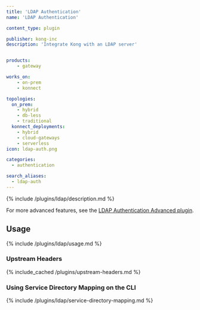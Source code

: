 ```yaml
---
title: 'LDAP Authentication'
name: 'LDAP Authentication'

content_type: plugin

publisher: kong-inc
description: 'Integrate Kong with an LDAP server'


products:
    - gateway

works_on:
    - on-prem
    - konnect

topologies:
  on_prem:
    - hybrid
    - db-less
    - traditional
  konnect_deployments:
    - hybrid
    - cloud-gateways
    - serverless
icon: ldap-auth.png

categories:
  - authentication

search_aliases:
  - ldap-auth
---
```


{% include /plugins/ldap/description.md %}

For more advanced features, see the [LDAP Authentication Advanced plugin](/plugins/ldap-auth-advanced).

## Usage

{% include /plugins/ldap/usage.md %}

### Upstream Headers

{% include_cached /plugins/upstream-headers.md %}

### Using Service Directory Mapping on the CLI

{% include /plugins/ldap/service-directory-mapping.md %}

